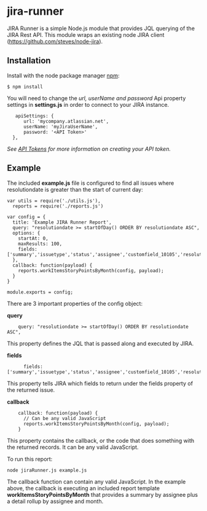# jira-runner

JIRA Runner is a simple Node.js module that provides JQL querying of the JIRA Rest API.  This module wraps an existing node JIRA client (https://github.com/steves/node-jira). 

## Installation ##

  Install with the node package manager [npm](http://npmjs.org):

    $ npm install

  You will need to change the *url, userName and password* Api property settings in **settings.js** in order to connect to your JIRA instance.
  ```
     apiSettings: {
        url: 'mycompany.atlassian.net',
        userName: 'myJiraUserName',
        password: '<API Token>'
    },
  ```
*See [API Tokens](https://confluence.atlassian.com/cloud/api-tokens-938839638.html) for more information on creating your API token.*

## Example ##

The included **example.js** file is configured to find all issues where resolutiondate is greater than the start of current day:

  ```
  var utils = require('./utils.js'),
    reports = require('./reports.js')

  var config = {
    title: 'Example JIRA Runner Report',
    query: "resolutiondate >= startOfDay() ORDER BY resolutiondate ASC",
    options: {
      startAt: 0,
      maxResults: 100,
      fields: ['summary','issuetype','status','assignee','customfield_10105','resolutiondate']
    },
    callback: function(payload) {
      reports.workItemsStoryPointsByMonth(config, payload);
    }	
  }

  module.exports = config;
  ```
There are 3 important properties of the config object:

**query**
```
    query: "resolutiondate >= startOfDay() ORDER BY resolutiondate ASC",
```
This property defines the JQL that is passed along and executed by JIRA.

**fields**
```
      fields: ['summary','issuetype','status','assignee','customfield_10105','resolutiondate']
```
This property tells JIRA which fields to return under the fields property of the returned issue.

**callback**
```
    callback: function(payload) {
      // Can be any valid JavaScript
      reports.workItemsStoryPointsByMonth(config, payload);
    }	
```
This property contains the callback, or the code that does something with the returned records.  It can be any valid JavaScript.  

To run this report:

```node jiraRunner.js example.js```

The callback function can contain any valid JavaScript.  In the example above, the callback is executing an included report template **workItemsStoryPointsByMonth** that provides a summary by assignee plus a detail rollup by assignee and month.
